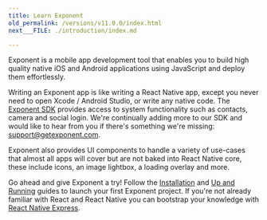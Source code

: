 ```yaml
---
title: Learn Exponent
old_permalink: /versions/v11.0.0/index.html
next___FILE: ./introduction/index.md

---
```


Exponent is a mobile app development tool that enables you to build high quality native iOS and Android applications using JavaScript and deploy them effortlessly.

Writing an Exponent app is like writing a React Native app, except you never need to open Xcode / Android Studio, or write any native code. The [Exponent SDK](https://docs.getexponent.com/versions/v11.0.0/sdk/index.html#exponent-sdk) provides access to system functionality such as contacts, camera and social login. We're continually adding more to our SDK and would like to hear from you if there's something we're missing: [support@getexponent.com](mailto:support%40getexponent.com).

Exponent also provides UI components to handle a variety of use-cases that almost all apps will cover but are not baked into React Native core, these include icons, an image lightbox, a loading overlay and more.

Go ahead and give Exponent a try! Follow the [Installation](https://docs.getexponent.com/versions/v11.0.0/introduction/installation.html#installation) and [Up and Running](https://docs.getexponent.com/versions/v11.0.0/guides/up-and-running.html#up-and-running) guides to launch your first Exponent project. If you're not already familiar with React and React Native you can bootstrap your knowledge with [React Native Express](http://www.reactnativeexpress.com/).
